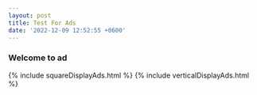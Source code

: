 ```yaml
---
layout: post
title: Test For Ads
date: '2022-12-09 12:52:55 +0600'
---
```


### Welcome to ad

{% include squareDisplayAds.html %}
{% include verticalDisplayAds.html %}
